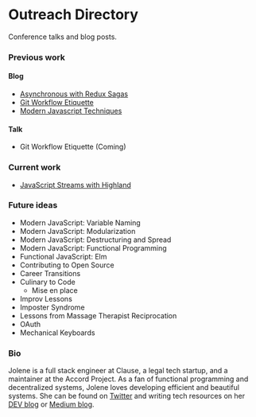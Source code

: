 # Outreach Directory

Conference talks and blog posts.

### Previous work

#### Blog

- [Asynchronous with Redux Sagas][reduxblog]
- [Git Workflow Etiquette][gitblog]
- [Modern Javascript Techniques][modernjsblog]

#### Talk

- Git Workflow Etiquette (Coming)

### Current work

- [JavaScript Streams with Highland][streamsblog]

### Future ideas

- Modern JavaScript: Variable Naming
- Modern JavaScript: Modularization
- Modern JavaScript: Destructuring and Spread
- Modern JavaScript: Functional Programming
- Functional JavaScript: Elm
- Contributing to Open Source
- Career Transitions
- Culinary to Code
  - Mise en place
- Improv Lessons
- Imposter Syndrome
- Lessons from Massage Therapist Reciprocation
- OAuth
- Mechanical Keyboards

### Bio

Jolene is a full stack engineer at Clause, a legal tech startup, and a maintainer at the Accord Project. As a fan of functional programming and decentralized systems, Jolene loves developing efficient and beautiful systems. She can be found on [Twitter][twitter] and writing tech resources on her [DEV blog][devlink] or [Medium blog][bloglink].

[reduxblog]: blog/redux-saga.md
[gitblog]: blog/git-workflow.md
[modernjsblog]: blog/modern-javascript.md
[streamsblog]: blog/highland-streams.md
[twitter]: https://twitter.com/jolanglinais
[devlink]: https://dev.to/irmerk
[bloglink]: https://medium.com/@jolene.langlinais
